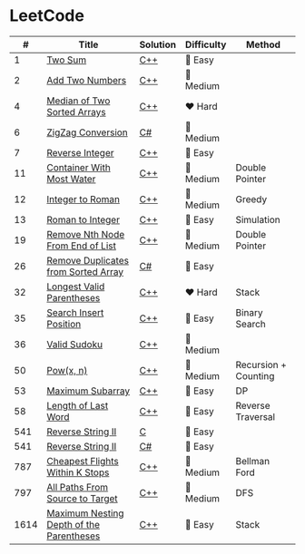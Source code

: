 # LeetCode

| #    | Title                 | Solution  | Difficulty | Method |
| ---- | --------------------- | --------  | ---------- | ------ |
| 1    | [Two Sum](https://leetcode-cn.com/problems/two-sum/) | [C++](./0001%20-%20Two%20Sum.cpp) | :green_heart: Easy ||
| 2    | [Add Two Numbers](https://leetcode-cn.com/problems/add-two-numbers/) | [C++](./0002%20-%20Add%20Two%20Numbers.cpp) | :yellow_heart: Medium ||
| 4    | [Median of Two Sorted Arrays](https://leetcode-cn.com/problems/median-of-two-sorted-arrays/) | [C++](./0004%20-%20Median%20of%20Two%20Sorted%20Arrays.cpp) | :heart: Hard ||
| 6    | [ZigZag Conversion](https://leetcode-cn.com/problems/zigzag-conversion/) | [C#](./0006%20-%20ZigZag%20Conversion.cs) | :yellow_heart: Medium ||
| 7    | [Reverse Integer](https://leetcode-cn.com/problems/reverse-integer/) | [C++](./0007%20-%20Reverse%20Integer.cpp) | :green_heart: Easy ||
| 11   | [Container With Most Water](https://leetcode-cn.com/problems/container-with-most-water/) | [C++](./0011%20-%20Container%20With%20Most%20Water%20%5BDouble%20Pointer%5D.cpp) | :yellow_heart: Medium | Double Pointer |
| 12   | [Integer to Roman](https://leetcode-cn.com/problems/integer-to-roman/) | [C++](./0012%20-%20Integer%20to%20Roman%20%5BGreedy%20Algorithm%5D.cpp) | :yellow_heart: Medium | Greedy |
| 13   | [Roman to Integer](https://leetcode-cn.com/problems/roman-to-integer/) | [C++](./0013%20-%20Roman%20to%20Integer%20%5BSimulation%5D.cpp) | :green_heart: Easy | Simulation |
| 19   | [Remove Nth Node From End of List](https://leetcode-cn.com/problems/remove-nth-node-from-end-of-list/) | [C++](./0019%20-%20Remove%20Nth%20Node%20From%20End%20of%20List%20%5BDouble%20Pointer%5D.cpp) | :yellow_heart: Medium | Double Pointer |
| 26   | [Remove Duplicates from Sorted Array](https://leetcode-cn.com/problems/remove-duplicates-from-sorted-array/) | [C#](./0026%20-%20Remove%20Duplicates%20from%20Sorted%20Array.cs) | :green_heart: Easy ||
| 32   | [Longest Valid Parentheses](https://leetcode-cn.com/problems/longest-valid-parentheses/) | [C++](./0032%20-%20Longest%20Valid%20Parentheses%20%5BStack%5D.cpp) | :heart: Hard | Stack |
| 35   | [Search Insert Position](https://leetcode-cn.com/problems/search-insert-position/) | [C++](./0035%20-%20Search%20Insert%20Position%20%5BBinary%20Search%5D.cpp) | :green_heart: Easy | Binary Search |
| 36   | [Valid Sudoku](https://leetcode-cn.com/problems/valid-sudoku/) | [C++](./0036%20-%20Valid%20Sudoku.cpp) | :yellow_heart: Medium ||
| 50   | [Pow(x, n)](https://leetcode-cn.com/problems/powx-n/) | [C++](./0050%20-%20Pow(x%2C%20n)%20%5BRecursion%5D.cpp) | :yellow_heart: Medium | Recursion + Counting|
| 53   | [Maximum Subarray](https://leetcode-cn.com/problems/maximum-subarray/) | [C++](./0053%20-%20Maximum%20Subarray%20%5BDP%5D.cpp) | :green_heart: Easy | DP |
| 58   | [Length of Last Word](https://leetcode-cn.com/problems/length-of-last-word/) | [C++](./0058%20-%20Length%20of%20Last%20Word%20%5BReverse%20Traversal%5D.cpp) | :green_heart: Easy | Reverse Traversal |
| 541  | [Reverse String II](https://leetcode-cn.com/problems/reverse-string-ii/) | [C](./0541%20-%20Reverse%20String%20II.c) | :green_heart: Easy ||
| 541  | [Reverse String II](https://leetcode-cn.com/problems/reverse-string-ii/) | [C#](./0541%20-%20Reverse%20String%20II.cs) | :green_heart: Easy ||
| 787  | [Cheapest Flights Within K Stops](https://leetcode-cn.com/problems/cheapest-flights-within-k-stops/) | [C++](./0787%20-%20Cheapest%20Flights%20Within%20K%20Stops%20-%20%5BBellman%20Ford%5D.cpp) | :yellow_heart: Medium | Bellman Ford |
| 797  | [All Paths From Source to Target](https://leetcode-cn.com/problems/all-paths-from-source-to-target/) | [C++](./0797%20-%20All%20Paths%20From%20Source%20to%20Target%20%5BDFS%5D.cpp) | :yellow_heart: Medium | DFS |
| 1614 | [Maximum Nesting Depth of the Parentheses](https://leetcode-cn.com/problems/maximum-nesting-depth-of-the-parentheses/) | [C++](./1614%20-%20Maximum%20Nesting%20Depth%20of%20the%20Parentheses%20%5BStack%5D.cpp) | :green_heart: Easy | Stack |
